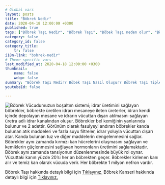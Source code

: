 ```yaml
---
# Global vars
layout: posts
title: "Böbrek Nedir"
date: 2020-04-18 12:00:00 +0300
published: true
tags: ["Böbrek Taşı Nedir", "Böbrek Taşı", "Böbek Taşı neden olur", "Böbrek Taşı Tipi", "Kimlerde Böbrek Taşı Olur", "Böbrek Taşı Belirti", "Böbrek Taşı Teşhis", "Böbrek Taşı Nasıl Önlenir", "Böbrek Taşı Ağrısı", "Böbrek Taşı Tedavisi", "Böbrek taşı açık ameliyat", "Böbrek Taşı Kapalı Ameliyat", "Böbrek nedir", "Böbrek taşı ESWL" , "Üreteroskopi", "Perkutan Nefrolitotomi", "Böbrek taşı önleme"]
category: false
category_id: false
category_title:
    tr: false
i18n-link: "bobrek-nedir"
# Theme specific vars
last_modified_at: 2020-04-18 12:00:00 +0300
thumbnail:
    name: false
    webp: false
summary: "Böbrek Taşı Nedir? Böbek Taşı Nasıl Oluşur? Böbrek Taşı Tipleri Nedir? Kimlerde Böbrek Taşı Olur? Böbrek Taşı Belirtileri Nelerdir? Böbrek Taşı Teşhisi? Böbrek Taşı Nasıl Önlenir? Şiddetli Böbrek Ağrısı Nedir? Böbrek Taşlarının Tedavisi? Böbrek taşı nasıl oluşur? Böbrek Taşlarında Kapalı Ve Açık Ameliyatı. "
youtubeId: false

---
```






![Böbrek](/assets/img/bobrek.jpeg)
 Vücudumuzun boşaltım sistemi; idrar üretimini sağlayan böbrekler, böbrekte üretilen idrarı mesaneye ileten üreterler, idrarı kendi içinde depolayan mesane ve idrarın vücuttan dışarı atılmasını sağlayan üretra adlı idrar kanalından oluşur. Böbrekler bel kemiğinin yanlarında bulunur ve 2 adettir. Görünüm olarak fasulyeyi andıran böbrekler kanda bulunan atık maddeleri ve fazla suyu filtreler, idrar yoluyla vücuttan dışarı atar. Kanda bulunan tuz ve diğer maddelerin dengelenmesini sağlar. Böbrekler aynı zamanda kırmızı kan hücrelerini oluşmasını sağlayan ve kemiklerin güçlenmesini sağlayan hormonların üretimini sağlamaktadır. Böbrek aynı zamanda tansiyonun düzenlenmesinde büyük rol oynar. Vücuttaki kanın yüzde 20’si her an böbrekten geçer. Böbrekler kirlenen kanı alır ve temiz kan olarak vücuda verir. Her böbrekte 1 milyon nefron vardır.


 Böbrek Taşı hakkında detaylı bilgi için [Tıklayınız.](https://www.onoluroloji.com/bobrek-tasi)
 Böbrek Kanseri hakkında detaylı bilgi için [Tıklayınız.](https://www.onoluroloji.com/bobrek-kanseri)
